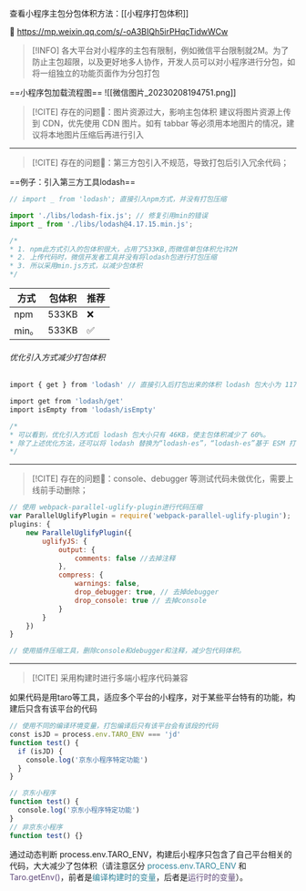 查看小程序主包分包体积方法：[[小程序打包体积]]

🔗 https://mp.weixin.qq.com/s/-oA3BIQh5irPHqcTidwWCw

>[!INFO]
>各大平台对小程序的主包有限制，例如微信平台限制就2M。为了防止主包超限，以及更好地多人协作，开发人员可以对小程序进行分包，如将一组独立的功能页面作为分包打包

==小程序包加载流程图==
![[微信图片_20230208194751.png]]


>[!CITE]  存在的问题😬：图片资源过大，影响主包体积
>建议将图片资源上传到 CDN，优先使用 CDN 图片。如有 tabbar 等必须用本地图片的情况，建议将本地图片压缩后再进行引入

----

>[!CITE]  存在的问题😬：第三方包引入不规范，导致打包后引入冗余代码；

==例子：引入第三方工具lodash==
```js
// import _ from 'lodash'; 直接引入npm方式，并没有打包压缩

import './libs/lodash-fix.js'; // 修复引用min的错误
import _ from './libs/lodash@4.17.15.min.js';

/*
* 1. npm此方式引入的包体积很大，占用了533KB,而微信单包体积允许2M
* 2. 上传代码时，微信开发者工具并没有将lodash包进行打包压缩
* 3. 所以采用min.js方式，以减少包体积
*/
```
| 方式 | 包体积 | 推荐 |
| ---- | ------ | ---- |
|  npm  | 533KB  | ❌   |
| min。  | 533KB  | ✅   |


###### 优化引入方式减少打包体积
```js
import { get } from 'lodash' // 直接引入后打包出来的体积 lodash 包大小为 117KB。
```

```js
import get from 'lodash/get'  
import isEmpty from 'lodash/isEmpty'

/*
* 可以看到，优化引入方式后 lodash 包大小只有 46KB，使主包体积减少了 60%。
* 除了上述优化方法，还可以将 lodash 替换为“lodash-es”，“lodash-es”基于 ESM 打包方式，这样就能利用 tree-shaking 移除不必要的代码，同时还能保留了按需引入的写法。
*/
```

---

>[!CITE] 存在的问题😬：console、debugger 等测试代码未做优化，需要上线前手动删除；
```js
// 使用 webpack-parallel-uglify-plugin进行代码压缩
var ParallelUglifyPlugin = require('webpack-parallel-uglify-plugin'); 
plugins: {
	new ParallelUglifyPlugin({ 
		uglifyJS: { 
			output: { 
				comments: false //去掉注释 
			}, 
			compress: { 
				warnings: false, 
				drop_debugger: true, // 去掉debugger
				drop_console: true // 去掉console
			} 
		} 
	})
}

// 使用插件压缩工具，删除console和debugger和注释，减少包代码体积。
```

---

>[!CITE]  采用构建时进行多端小程序代码兼容

如果代码是用taro等工具，适应多个平台的小程序，对于某些平台特有的功能，构建后只含有该平台的代码

[Taro 编译时环境变量：]:https://taro-docs.jd.com/docs/envs#processenvtaro_env

```js
// 使用不同的编译环境变量，打包编译后只有该平台会有该段的代码
const isJD = process.env.TARO_ENV === 'jd'  
function test() {  
  if (isJD) {  
    console.log('京东小程序特定功能')  
  }  
}

// 京东小程序  
function test() {  
  console.log('京东小程序特定功能')  
}  
// 非京东小程序  
function test() {}
```
通过动态判断 process.env.TARO_ENV，构建后小程序只包含了自己平台相关的代码，大大减少了包体积（请注意区分 <font color="#31859b">process.env.TARO_ENV</font> 和<font color="#5f497a"> Taro.getEnv()</font>，前者是<font color="#31859b">编译构建时的变量</font>，后者是<font color="#5f497a">运行时的变量</font>）。
